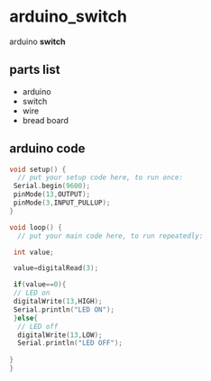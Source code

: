 # arduino_switch
arduino **switch**

## parts list

* arduino
* switch
* wire
* bread board


## arduino code

```cpp
void setup() {
  // put your setup code here, to run once:
 Serial.begin(9600);
 pinMode(13,OUTPUT);
 pinMode(3,INPUT_PULLUP);
}

void loop() {
  // put your main code here, to run repeatedly:

 int value;

 value=digitalRead(3);

 if(value==0){
 // LED on
 digitalWrite(13,HIGH); 
 Serial.println("LED ON");
 }else{
  // LED off
  digitalWrite(13,LOW);
  Serial.println("LED OFF");
  
}
}
  
```


